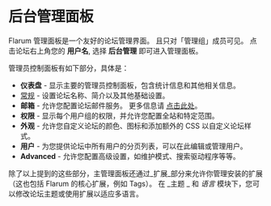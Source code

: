 # 后台管理面板

Flarum 管理面板是一个友好的论坛管理界面。 且只对「管理组」成员可见。 点击论坛右上角您的 **用户名**, 选择 **后台管理** 即可进入管理面板。

管理员控制面板有如下部分，具体是：
- **仪表盘** - 显示主要的管理员控制面板，包含统计信息和其他相关信息。
- [常规](https://docs.flarum.org/mail) - 设置论坛名称、简介以及其他基础设置。
- **邮箱** - 允许您配置论坛邮件服务。 更多信息请 [点击此处](https://docs.flarum.org/mail)。
- **权限** - 显示每个用户组的权限，并允许您配置全站和特定范围。
- **外观** - 允许您自定义论坛的颜色、图标和添加额外的 CSS 以自定义论坛样式。
- **用户** - 为您提供论坛中所有用户的分页列表，可以在此编辑或管理用户。
- **Advanced** - 允许您配置高级设置，如维护模式、搜索驱动程序等等。

除了以上提到的这些部分，主管理面板还通过_扩展_部分来允许你管理安装的扩展（这也包括 Flarum 的核心扩展，例如 Tags）。 在 _主题 _ 和 _语言_ 模块下，您可以修改论坛主题或使用扩展以适应多语言。
